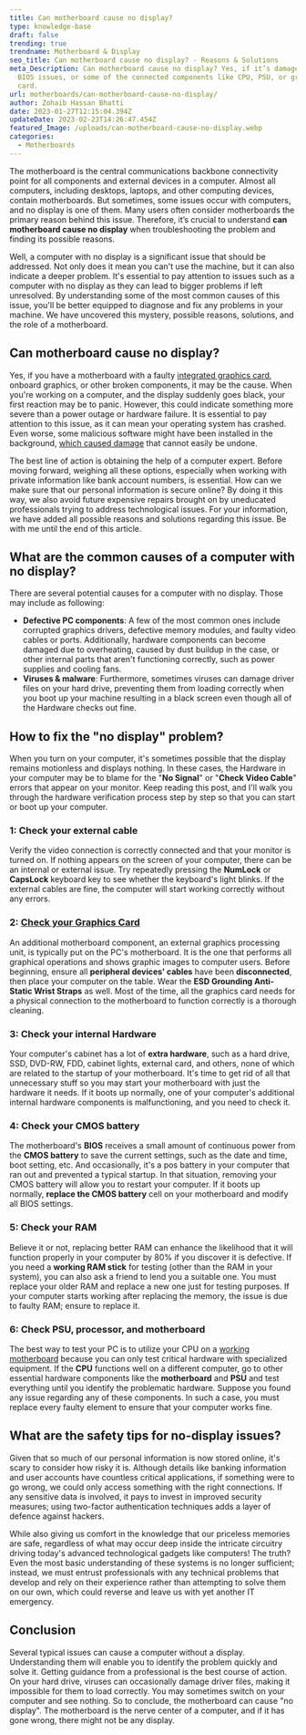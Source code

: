 ```yaml
---
title: Can motherboard cause no display?
type: knowledge-base
draft: false
trending: true
trendname: Motherboard & Display
seo_title: Can motherboard cause no display? - Reasons & Solutions
meta_Description: Can motherboard cause no display? Yes, if it’s damaged, has
  BIOS issues, or some of the connected components like CPU, PSU, or graphics
  card.
url: motherboards/can-motherboard-cause-no-display/
author: Zohaib Hassan Bhatti
date: 2023-01-27T12:15:04.394Z
updateDate: 2023-02-23T14:26:47.454Z
featured_Image: /uploads/can-motherboard-cause-no-display.webp
categories:
  - Motherboards
---
```

The motherboard is the central communications backbone connectivity point for all components and external devices in a computer. Almost all computers, including desktops, laptops, and other computing devices, contain motherboards. But sometimes, some issues occur with computers, and no display is one of them. Many users often consider motherboards the primary reason behind this issue. Therefore, it’s crucial to understand **can motherboard cause no display** when troubleshooting the problem and finding its possible reasons.

Well, a computer with no display is a significant issue that should be addressed. Not only does it mean you can't use the machine, but it can also indicate a deeper problem. It's essential to pay attention to issues such as a computer with no display as they can lead to bigger problems if left unresolved. By understanding some of the most common causes of this issue, you'll be better equipped to diagnose and fix any problems in your machine. We have uncovered this mystery, possible reasons, solutions, and the role of a motherboard. 

## Can motherboard cause no display?

Yes, if you have a motherboard with a faulty [integrated graphics card](https://pcideaz.com/graphics-cards/what-is-discrete-graphics-vs-integrated-graphics/), onboard graphics, or other broken components, it may be the cause. When you're working on a computer, and the display suddenly goes black, your first reaction may be to panic. However, this could indicate something more severe than a power outage or hardware failure. It is essential to pay attention to this issue, as it can mean your operating system has crashed. Even worse, some malicious software might have been installed in the background, [which caused damage](https://pcideaz.com/motherboards/what-can-damage-the-motherboard/) that cannot easily be undone.

The best line of action is obtaining the help of a computer expert. Before moving forward, weighing all these options, especially when working with private information like bank account numbers, is essential. How can we make sure that our personal information is secure online? By doing it this way, we also avoid future expensive repairs brought on by uneducated professionals trying to address technological issues. For your information, we have added all possible reasons and solutions regarding this issue. Be with me until the end of this article. 

## What are the common causes of a computer with no display?

There are several potential causes for a computer with no display. Those may include as following: 

* **Defective PC components**: A few of the most common ones include corrupted graphics drivers, defective memory modules, and faulty video cables or ports. Additionally, hardware components can become damaged due to overheating, caused by dust buildup in the case, or other internal parts that aren't functioning correctly, such as power supplies and cooling fans.
* **Viruses & malware**: Furthermore, sometimes viruses can damage driver files on your hard drive, preventing them from loading correctly when you boot up your machine resulting in a black screen even though all of the Hardware checks out fine. 

## How to fix the "no display" problem?

When you turn on your computer, it's sometimes possible that the display remains motionless and displays nothing. In these cases, the Hardware in your computer may be to blame for the "**No Signal**" or "**Check Video Cable**" errors that appear on your monitor. Keep reading this post, and I'll walk you through the hardware verification process step by step so that you can start or boot up your computer.

### 1: Check your external cable 

Verify the video connection is correctly connected and that your monitor is turned on. If nothing appears on the screen of your computer, there can be an internal or external issue. Try repeatedly pressing the **NumLock** or **CapsLock** keyboard key to see whether the keyboard's light blinks. If the external cables are fine, the computer will start working correctly without any errors.

### 2: [Check your Graphics Card](https://pcideaz.com/graphics-cards/how-to-check-graphics-card-in-a-computer/)

An additional motherboard component, an external graphics processing unit, is typically put on the PC's motherboard. It is the one that performs all graphical operations and shows graphic images to computer users. Before beginning, ensure all **peripheral devices' cables** have been **disconnected**, then place your computer on the table. Wear the **ESD Grounding Anti-Static Wrist Straps** as well. Most of the time, all the graphics card needs for a physical connection to the motherboard to function correctly is a thorough cleaning.

### 3: Check your internal Hardware

Your computer's cabinet has a lot of **extra hardware**, such as a hard drive, SSD, DVD-RW, FDD, cabinet lights, external card, and others, none of which are related to the startup of your motherboard. It's time to get rid of all that unnecessary stuff so you may start your motherboard with just the hardware it needs. If it boots up normally, one of your computer's additional internal hardware components is malfunctioning, and you need to check it.

### 4: Check your CMOS battery 

The motherboard's **BIOS** receives a small amount of continuous power from the **CMOS battery** to save the current settings, such as the date and time, boot setting, etc. And occasionally, it's a pos battery in your computer that ran out and prevented a typical startup. In that situation, removing your CMOS battery will allow you to restart your computer. If it boots up normally, **replace the CMOS battery** cell on your motherboard and modify all BIOS settings.

### 5: Check your RAM

Believe it or not, replacing better RAM can enhance the likelihood that it will function properly in your computer by 80% if you discover it is defective. If you need a **working RAM stick** for testing (other than the RAM in your system), you can also ask a friend to lend you a suitable one. You must replace your older RAM and replace a new one just for testing purposes. If your computer starts working after replacing the memory, the issue is due to faulty RAM; ensure to replace it. 

### 6: Check PSU, processor, and motherboard

The best way to test your PC is to utilize your CPU on a [working motherboard](https://pcideaz.com/motherboards/how-motherboard-works/) because you can only test critical hardware with specialized equipment. If the **CPU** functions well on a different computer, go to other essential hardware components like the **motherboard** and **PSU** and test everything until you identify the problematic hardware. Suppose you found any issue regarding any of these components. In such a case, you must replace every faulty element to ensure that your computer works fine. 

## What are the safety tips for no-display issues?

Given that so much of our personal information is now stored online, it's scary to consider how risky it is. Although details like banking information and user accounts have countless critical applications, if something were to go wrong, we could only access something with the right connections. If any sensitive data is involved, it pays to invest in improved security measures; using two-factor authentication techniques adds a layer of defence against hackers.

While also giving us comfort in the knowledge that our priceless memories are safe, regardless of what may occur deep inside the intricate circuitry driving today's advanced technological gadgets like computers! The truth? Even the most basic understanding of these systems is no longer sufficient; instead, we must entrust professionals with any technical problems that develop and rely on their experience rather than attempting to solve them on our own, which could reverse and leave us with yet another IT emergency.

## Conclusion

Several typical issues can cause a computer without a display. Understanding them will enable you to identify the problem quickly and solve it. Getting guidance from a professional is the best course of action. On your hard drive, viruses can occasionally damage driver files, making it impossible for them to load correctly. You may sometimes switch on your computer and see nothing. So to conclude, the motherboard can cause "no display". The motherboard is the nerve center of a computer, and if it has gone wrong, there might not be any display.